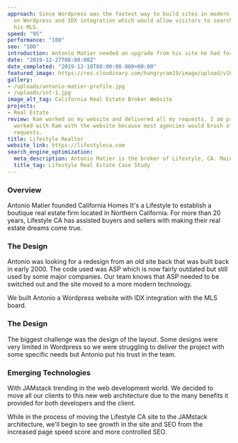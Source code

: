 ```yaml
---
approach: Since Wordpress was the fastest way to build sites in modern day, we decided
  on Wordpress and IDX integration which would allow visitors to search homes within
  his MLS.
speed: "95"
performance: "100"
seo: "100"
introduction: Antonio Matier needed an upgrade from his site he had for years. He decided to give jamstack a chance. Now, his website page speed has increased dramatically.
date: "2019-12-27T08:00:00Z"
date_completed: "2019-12-18T08:00:00.000+00:00"
featured_image: https://res.cloudinary.com/hungryram19/image/upload/v1631942389/hungryram/lifestylerealtor.jpg
gallery:
- /uploads/antonio-matier-profile.jpg
- /uploads/int-1.jpg
image_alt_tag: California Real Estate Broker Website
projects:
- Real Estate
review: Ram worked on my website and delivered all my requests. I am proud to have
  worked with Ram with the website because most agencies would brush off most of my
  requests.
title: Lifestyle Realtor
website_link: https://lifestyleca.com
search_engine_optimization:
  meta_description: Antonio Matier is the broker of Lifestyle, CA. Mainly focusing on luxury real estate, he was looking to have a site up and running as soon as possible.
  title_tag: Lifestyle Real Estate Case Study
---
```

### Overview

Antonio Matier founded California Homes It's a Lifestyle to establish a boutique real estate firm located in Northern California. For more than 20 years, Lifestyle CA has assisted buyers and sellers with making their real estate dreams come true.

### The Design

Antonio was looking for a redesign from an old site back that was built back in early 2000. The code used was ASP which is now fairly outdated but still used by some major companies. Our team knows that ASP needed to be switched out and the site moved to a more modern technology.

We built Antonio a Wordpress website with IDX integration with the MLS board.

### The Design

The biggest challenge was the design of the layout. Some designs were very limited in Wordpress so we were struggling to deliver the project with some specific needs but Antonio put his trust in the team.

### Emerging Technologies

With JAMstack trending in the web development world. We decided to move all our clients to this new web architecture due to the many benefits it provided for both developers and the client.

While in the process of moving the Lifestyle CA site to the JAMstack architecture, we'll begin to see growth in the site and SEO from the increased page speed score and more controlled SEO.